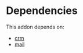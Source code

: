 # Dependencies

This addon depends on:

- [crm](https://github.com/bringout/oca-ocb-crm)
- [mail](https://github.com/bringout/oca-ocb-core)
